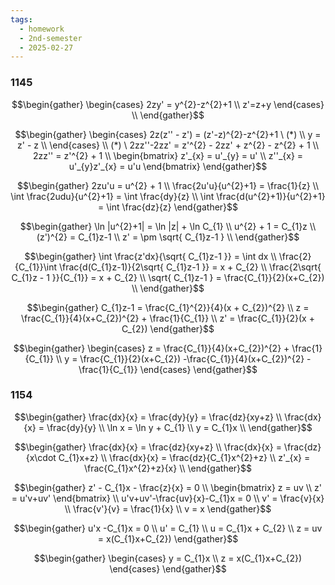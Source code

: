 ```yaml
---
tags:
  - homework
  - 2nd-semester
  - 2025-02-27
---
```


### 1145

$$\begin{gather}
\begin{cases}
2zy' = y^{2}-z^{2}+1 \\
z'=z+y
\end{cases} \\
\end{gather}$$

$$\begin{gather}
\begin{cases}
2z(z'' - z') = (z'-z)^{2}-z^{2}+1 \ (*) \\
y = z' - z \\
\end{cases} \\
(*) \ 2zz''-2zz' = z'^{2} - 2zz' + z^{2} - z^{2} + 1 \\
2zz'' = z'^{2} + 1 \\
\begin{bmatrix}
z'_{x} = u'_{y} = u' \\
z''_{x} = u'_{y}z'_{x} = u'u
\end{bmatrix}
\end{gather}$$

$$\begin{gather}
2zu'u = u^{2} + 1 \\
\frac{2u'u}{u^{2}+1} = \frac{1}{z} \\
\int \frac{2udu}{u^{2}+1} = \int \frac{dy}{z} \\
\int \frac{d(u^{2}+1)}{u^{2}+1}  = \int \frac{dz}{z}
\end{gather}$$

$$\begin{gather}
\ln |u^{2}+1| = \ln |z| + \ln C_{1} \\
u^{2} + 1 = C_{1}z \\
(z')^{2} = C_{1}z-1 \\
z' = \pm \sqrt{ C_{1}z-1 } \\
\end{gather}$$

$$\begin{gather}
\int \frac{z'dx}{\sqrt{ C_{1}z-1 }} = \int dx \\
\frac{2}{C_{1}}\int \frac{d(C_{1}z-1)}{2\sqrt{ C_{1}z-1 }} = x + C_{2} \\
\frac{2\sqrt{ C_{1}z - 1 }}{C_{1}} = x + C_{2} \\
\sqrt{ C_{1}z-1 } = \frac{C_{1}}{2}(x+C_{2}) \\
\end{gather}$$

$$\begin{gather}
C_{1}z-1 = \frac{C_{1}^{2}}{4}(x + C_{2})^{2} \\
z = \frac{C_{1}}{4}(x+C_{2})^{2} + \frac{1}{C_{1}} \\
z' = \frac{C_{1}}{2}(x + C_{2})
\end{gather}$$

$$\begin{gather}
\begin{cases}
z = \frac{C_{1}}{4}(x+C_{2})^{2} + \frac{1}{C_{1}} \\
y = \frac{C_{1}}{2}(x+C_{2}) -\frac{C_{1}}{4}(x+C_{2})^{2} - \frac{1}{C_{1}}
\end{cases}
\end{gather}$$

### 1154

$$\begin{gather}
\frac{dx}{x} = \frac{dy}{y} = \frac{dz}{xy+z} \\
\frac{dx}{x} = \frac{dy}{y} \\
\ln x = \ln y + C_{1} \\
y = C_{1}x \\
\end{gather}$$

$$\begin{gather}
\frac{dx}{x} = \frac{dz}{xy+z} \\
\frac{dx}{x} = \frac{dz}{x\cdot C_{1}x+z} \\
\frac{dx}{x} = \frac{dz}{C_{1}x^{2}+z} \\
z'_{x} = \frac{C_{1}x^{2}+z}{x} \\
\end{gather}$$

$$\begin{gather}
z' - C_{1}x - \frac{z}{x} = 0 \\
\begin{bmatrix}
z = uv \\
z' = u'v+uv'
\end{bmatrix} \\
u'v+uv'-\frac{uv}{x}-C_{1}x = 0 \\
v' = \frac{v}{x} \\
\frac{v'}{v} = \frac{1}{x} \\
v = x
\end{gather}$$

$$\begin{gather}
u'x -C_{1}x = 0 \\
u' = C_{1} \\
u = C_{1}x + C_{2} \\
z = uv = x(C_{1}x+C_{2})
\end{gather}$$

$$\begin{gather}
\begin{cases}
y = C_{1}x \\
z = x(C_{1}x+C_{2})
\end{cases}
\end{gather}$$
